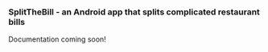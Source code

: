 ### SplitTheBill - an Android app that splits complicated restaurant bills

Documentation coming soon!
